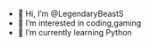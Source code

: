 - 👋 Hi, I’m @LegendaryBeastS
- 👀 I’m interested in coding,gaming
- 🌱 I’m currently learning Python

<!---
LegendaryBeastS/LegendaryBeastS is a ✨ special ✨ repository because its `README.md` (this file) appears on your GitHub profile.
You can click the Preview link to take a look at your changes.
--->
